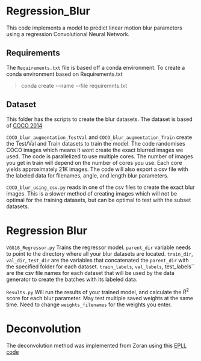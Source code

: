 # Regression_Blur
This code implements a model to predict linear motion blur parameters using a regression Convolutional Neural Network. 

## Requirements
The `Requirements.txt` file is based off a conda environment. To create a conda environment based on Requirements.txt 

> conda create --name <env> --file requiremnts.txt

## Dataset
This folder has the scripts to create the blur datasets. The dataset is based of [COCO 2014](https://cocodataset.org/#download)

`COCO_blur_augmentation_TestVal` and `COCO_blur_augmentation_Train` create the Test/Val and Train datasets to train the model. The code randomises COCO images which means it wont create the exact blurred images we used. The code is parallelized to use multiple cores. The number of images you get in train will depend on the number of cores you use. Each core yields approximately 21K images. The code will also export a csv file with the labeled data for filenames, angle, and length blur parameters. 

`COCO_blur_using_csv.py` reads in one of the csv files to create the exact blur images. This is a slower method of creating images which will not be optimal for the training datasets, but can be optimal to test with the subset datasets.

# Regression Blur
`VGG16_Regressor.py` Trains the regressor model. 
  ``parent_dir`` variable needs to point to the directory where all your blur datasets are located. 
  ``train_dir``, ``val_dir``, ``test_dir`` are the variables that concatenated the ``parent_dir`` with the specified folder for each dataset.
    ``train_labels``, ``val_labels``, test_labels`` are the csv file names for each dataset that will be used by the data generator to create the batches with its labeled data.

`Results.py` Will run the results of your trained model, and calculate the $R^2$ score for each blur parameter. May test multiple saved weights at the same time. Need to change ``weights_filenames`` for the weights you enter.

# Deconvolution
The deconvolution method was implemented from Zoran using this [EPLL code](https://github.com/friedmanroy/torchEPLL)
